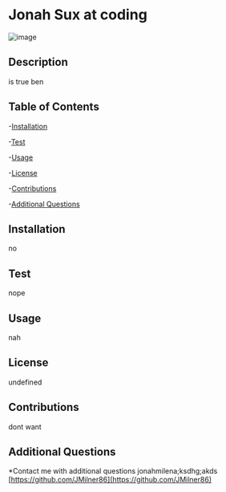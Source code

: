 # Jonah Sux at coding
![image](https://img.shields.io/badge/license-AGPL--3.0-brightgreen)

## Description
is true ben

## Table of Contents

-[Installation](#installation)

-[Test](#test)

-[Usage](#usage)

-[License](#license)

-[Contributions](#contribution)

-[Additional Questions](#email)


## Installation

no

## Test

nope

## Usage

nah

## License
undefined

## Contributions

dont want

## Additional Questions

*Contact me with additional questions
jonahmilena;ksdhg;akds
[https://github.com/JMilner86](https://github.com/JMilner86)

